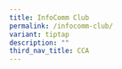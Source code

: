 ```yaml
---
title: InfoComm Club
permalink: /infocomm-club/
variant: tiptap
description: ""
third_nav_title: CCA
---
```

